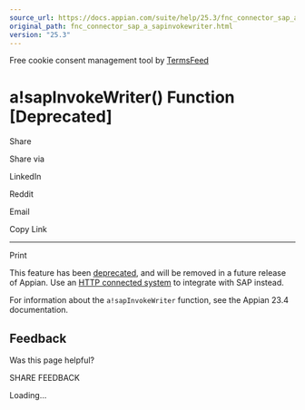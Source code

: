 ```yaml
---
source_url: https://docs.appian.com/suite/help/25.3/fnc_connector_sap_a_sapinvokewriter.html
original_path: fnc_connector_sap_a_sapinvokewriter.html
version: "25.3"
---
```


Free cookie consent management tool by [TermsFeed](https://www.termsfeed.com/)

# a!sapInvokeWriter() Function \[Deprecated\]

Share

Share via

LinkedIn

Reddit

Email

Copy Link

* * *

Print

This feature has been [deprecated](Deprecated_Features.html), and will be removed in a future release of Appian. Use an [HTTP connected system](http-connected-system.html) to integrate with SAP instead.

For information about the `a!sapInvokeWriter` function, see the Appian 23.4 documentation.

## Feedback

Was this page helpful?

SHARE FEEDBACK

Loading...